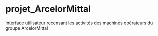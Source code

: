 # projet_ArcelorMittal
Interface utilisateur recensant les activités des machines opérateurs du groupe ArcelorMittal
